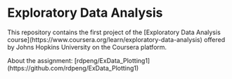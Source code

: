 # Exploratory Data Analysis
<p> This repository contains the first project of the [Exploratory Data Analysis course](https://www.coursera.org/learn/exploratory-data-analysis) offered by Johns Hopkins University on the Coursera platform.
<p> About the assignment: [rdpeng/ExData_Plotting1](https://github.com/rdpeng/ExData_Plotting1)
